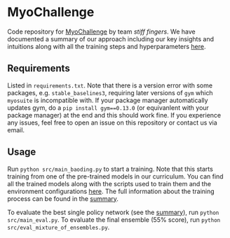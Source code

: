 # MyoChallenge

Code repository for [MyoChallenge](https://sites.google.com/view/myochallenge) by team _stiff fingers_. We have documented a summary of our approach including our key insights and intuitions along with all the training steps and hyperparameters [here](docs/summary.md).

## Requirements

Listed in `requirements.txt`. Note that there is a version error with some packages, e.g. `stable_baselines3`, requiring later versions of `gym` which `myosuite` is incompatible with. If your package manager automatically updates gym, do a `pip install gym==0.13.0` (or equivanlent with your package manager) at the end and this should work fine. If you experience any issues, feel free to open an issue on this repository or contact us via email.

## Usage

Run `python src/main_baoding.py` to start a training. Note that this starts training from one of the pre-trained models in our curriculum. You can find all the trained models along with the scripts used to train them and the environment configurations [here](trained_models). The full information about the training process can be found in the [summary](docs/summary.md).

To evaluate the best single policy network (see the [summary](docs/summary.md)), run `python src/main_eval.py`. To evaluate the final ensemble (55% score), run `python src/eval_mixture_of_ensembles.py`.

